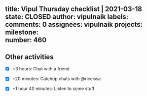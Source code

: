 title:	Vipul Thursday checklist | 2021-03-18
state:	CLOSED
author:	vipulnaik
labels:	
comments:	0
assignees:	vipulnaik
projects:	
milestone:	
number:	460
--
## Other activities

- [x] ~3 hours: Chat with a friend
- [x] ~20 minutes: Catchup chats with @riceissa
- [x] ~1 hour 40 minutes: Listen to some stuff 
 
